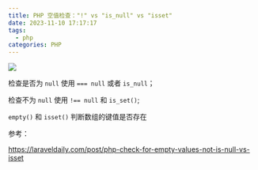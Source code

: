 ```yaml
---
title: PHP 空值检查："!" vs "is_null" vs "isset"
date: 2023-11-10 17:17:17
tags:
  - php
categories: PHP
---
```


![](images/202311/yB6eWD5Jj37vQsnENKpdua8YDvTuxcT8JrCTUlbF.png)

检查是否为 `null` 使用 `=== null` 或者 `is_null`；

检查不为 `null` 使用 `!== null` 和 `is_set()`;

`empty()` 和 `isset()` 判断数组的键值是否存在


参考：

https://laraveldaily.com/post/php-check-for-empty-values-not-is-null-vs-isset